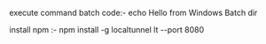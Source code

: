 execute command batch code:-
echo Hello from Windows Batch
dir

install npm :-
npm install -g localtunnel
lt --port 8080

